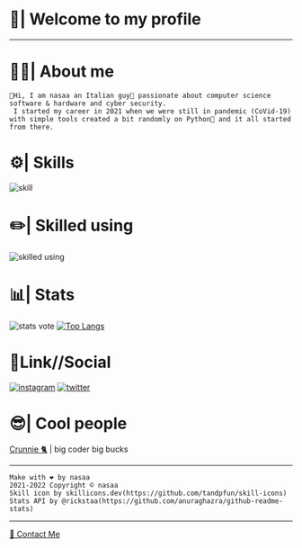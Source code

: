 # 👋| Welcome to my profile #

- - - - 

# 👨‍💻| About me #
    👋Hi, I am nasaa an Italian guy🍕 passionate about computer science software & hardware and cyber security.
     I started my career in 2021 when we were still in pandemic (CoVid-19) with simple tools created a bit randomly on Python🐍 and it all started from there.

# ⚙️| Skills #
![skill](https://skillicons.dev/icons?i=html,css,js,py,php,dotnet,discord,bots)

# ✏️| Skilled using #
![skilled using](https://skillicons.dev/icons?i=linux,raspberrypi,visualstudio,vscode,unreal,github,discord)

# 📊| Stats #
![stats vote](https://github-readme-stats.vercel.app/api?username=justnasaa&show_icons=true&theme=dark)
[![Top Langs](https://github-readme-stats.vercel.app/api/top-langs/?username=justnasaa&show_icons=true&theme=dark&layout=compact)](https://github.com/anuraghazra/github-readme-stats)
# 🔗Link//Social #
[![instagram](https://skillicons.dev/icons?i=instagram&perline=1)](https://www.instagram.com/imgabb__/)
[![twitter](https://skillicons.dev/icons?i=twitter&perline=1)](https://twitter.com/qweryy_dev)
# 😎| Cool people #
<p><a href="https://github.com/Crunnie">Crunnie 🐈</a> | big coder big bucks </p>

- - - - 

    Make with ❤️ by nasaa
    2021-2022 Copyright © nasaa
    Skill icon by skillicons.dev(https://github.com/tandpfun/skill-icons)
    Stats API by @rickstaa(https://github.com/anuraghazra/github-readme-stats)
- - - - 
<p><a href="mailto:contact@justnasaa.tk">📧 Contact Me</a>
